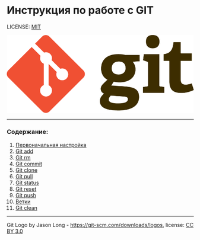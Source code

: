 # Инструкция по работе с GIT



LICENSE: [MIT](license.md)

![git-logo](./assets/Git-Logo-2Color.png)

---

### Содержание: 
1. [Первоначальная настройка](Initial_setup.md) 
2. [Git add](add.md)
3. [Git rm](git_rm.md)
4. [Git commit](git_commit.md)
5. [Git clone](git_clone.md)
6. [Git pull](git_pull.md)
7. [Git status](git_status.md)
8. [Git reset](git_reset.md)
9. [Git push](git_push.md)
10. [Ветки](branches.md)
11. [Git clean](git_clean.md)
---


Git Logo by Jason Long - https://git-scm.com/downloads/logos, license: [CC BY 3.0](https://creativecommons.org/licenses/by/3.0/)
